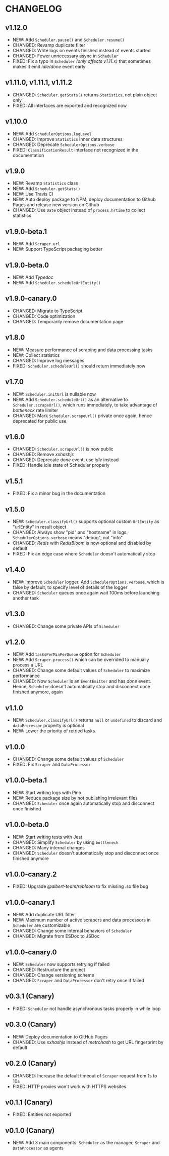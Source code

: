 # CHANGELOG

## v1.12.0

- NEW: Add `Scheduler.pause()` and `Scheduler.resume()`
- CHANGED: Revamp duplicate filter
- CHANGED: Write logs on events finished instead of events started
- CHANGED: Fewer unnecessary async in `Scheduler`
- FIXED: Fix a typo in `Scheduler` _(only affects v1.11.x)_ that sometimes makes it emit _idle/done_ event early

## v1.11.0, v1.11.1, v1.11.2

- CHANGED: `Scheduler.getStats()` returns `Statistics`, not plain object only
- FIXED: All interfaces are exported and recognized now

## v1.10.0

- NEW: Add `SchedulerOptions.logLevel`
- CHANGED: Improve `Statistics` inner data structures
- CHANGED: Deprecate `SchedulerOptions.verbose`
- FIXED: `ClassificationResult` interface not recognized in the documentation

## v1.9.0

- NEW: Revamp `Statistics` class
- NEW: Add `Scheduler.getStats()`
- NEW: Use Travis CI
- NEW: Auto deploy package to NPM, deploy documentation to Github Pages and release new version on Github
- CHANGED: Use `Date` object instead of `process.hrtime` to collect statistics

## v1.9.0-beta.1

- NEW: Add `Scraper.url`
- NEW: Support TypeScript packaging better

## v1.9.0-beta.0

- NEW: Add _Typedoc_
- NEW: Add `Scheduler.scheduleUrlEntity()`

## v1.9.0-canary.0

- CHANGED: Migrate to TypeScript
- CHANGED: Code optimization
- CHANGED: Temporarily remove documentation page

## v1.8.0

- NEW: Measure performance of scraping and data processing tasks
- NEW: Collect statistics
- CHANGED: Improve log messages
- FIXED: `Scheduler.scheduleUrl()` should return immediately now

## v1.7.0

- NEW: `Scheduler.initUrl` is nullable now
- NEW: Add `Scheduler.scheduleUrl()` as an alternative to `Scheduler.scrapeUrl()`, which runs immediately, to take advantage of _bottleneck_ rate limiter
- CHANGED: Mark `Scheduler.scrapeUrl()` private once again, hence deprecated for public use

## v1.6.0

- CHANGED: `Scheduler.scrapeUrl()` is now public
- CHANGED: Remove _xxhashjs_
- CHANGED: Deprecate _done_ event, use _idle_ instead
- FIXED: Handle idle state of Scheduler properly

## v1.5.1

- FIXED: Fix a minor bug in the documentation

## v1.5.0

- NEW: `Scheduler.classifyUrl()` supports optional custom `UrlEntity` as "urlEntity" in result object
- CHANGED: Always show "pid" and "hostname" in logs. `SchedulerOptions.verbose` means "debug", not "info"
- CHANGED: _Redis_ with _RedisBloom_ is now optional and disabled by default
- FIXED: Fix an edge case where `Scheduler` doesn't automatically stop

## v1.4.0

- NEW: Improve `Scheduler` logger. Add `SchedulerOptions.verbose`, which is false by default, to specify level of details of the logger
- CHANGED: `Scheduler` queues once again wait 100ms before launching another task

## v1.3.0

- CHANGED: Change some private APIs of `Scheduler`

## v1.2.0

- NEW: Add `tasksPerMinPerQueue` option for `Scheduler`
- NEW: Add `Scraper.process()` which can be overrided to manually process a URL
- CHANGED: Change some default values of `Scheduler` to maximize performance
- CHANGED: Now `Scheduler` is an `EventEmitter` and has _done_ event. Hence, `Scheduler` doesn't automatically stop and disconnect once finished anymore, again

## v1.1.0

- NEW: `Scheduler.classifyUrl()` returns `null` or `undefined` to discard and `dataProcessor` property is optional
- NEW: Lower the priority of retried tasks

## v1.0.0

- CHANGED: Change some default values of `Scheduler`
- FIXED: Fix `Scraper` and `DataProcessor`

## v1.0.0-beta.1

- NEW: Start writing logs with Pino
- NEW: Reduce package size by not publishing irrelevant files
- CHANGED: `Scheduler` once again automatically stop and disconnect once finished

## v1.0.0-beta.0

- NEW: Start writing tests with Jest
- CHANGED: Simplify `Scheduler` by using `bottleneck`
- CHANGED: Many internal changes
- CHANGED: `Scheduler` doesn't automatically stop and disconnect once finished anymore

## v1.0.0-canary.2

- FIXED: Upgrade _@albert-team/rebloom_ to fix missing .so file bug

## v1.0.0-canary.1

- NEW: Add duplicate URL filter
- NEW: Maximum number of active scrapers and data processors in `Scheduler` are customizable
- CHANGED: Change some internal behaviors of `Scheduler`
- CHANGED: Migrate from ESDoc to JSDoc

## v1.0.0-canary.0

- NEW: `Scheduler` now supports retrying if failed
- CHANGED: Restructure the project
- CHANGED: Change versioning scheme
- CHANGED: `Scraper` and `DataProcessor` don't retry once if failed

## v0.3.1 (Canary)

- FIXED: `Scheduler` not handle asynchronous tasks properly in while loop

## v0.3.0 (Canary)

- NEW: Deploy documentation to GitHub Pages
- CHANGED: Use _xxhashjs_ instead of _metrohash_ to get URL fingerprint by default

## v0.2.0 (Canary)

- CHANGED: Increase the default timeout of `Scraper` request from 1s to 10s
- FIXED: HTTP proxies won't work with HTTPS websites

## v0.1.1 (Canary)

- FIXED: Entities not exported

## v0.1.0 (Canary)

- NEW: Add 3 main components: `Scheduler` as the manager, `Scraper` and `DataProcessor` as agents
